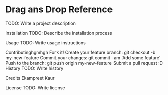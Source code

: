 # Drag ans Drop Reference
TODO: Write a project description

Installation
TODO: Describe the installation process

Usage
TODO: Write usage instructions

Contributinghgmhgh
Fork it!
Create your feature branch: git checkout -b my-new-feature
Commit your changes: git commit -am 'Add some feature'
Push to the branch: git push origin my-new-feature
Submit a pull request :D
History
TODO: Write history

Credits
Ekampreet Kaur

License
TODO: Write license